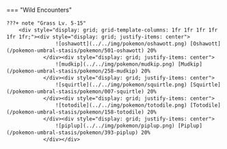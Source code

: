 

=== "Wild Encounters"


	???+ note "Grass Lv. 5-15"
		<div style="display: grid; grid-template-columns: 1fr 1fr 1fr 1fr 1fr 1fr;"><div style="display: grid; justify-items: center">
                    ![oshawott](../../img/pokemon/oshawott.png) [Oshawott](/pokemon-umbral-stasis/pokemon/501-oshawott) 20%
                </div><div style="display: grid; justify-items: center">
                    ![mudkip](../../img/pokemon/mudkip.png) [Mudkip](/pokemon-umbral-stasis/pokemon/258-mudkip) 20%
                </div><div style="display: grid; justify-items: center">
                    ![squirtle](../../img/pokemon/squirtle.png) [Squirtle](/pokemon-umbral-stasis/pokemon/007-squirtle) 20%
                </div><div style="display: grid; justify-items: center">
                    ![totodile](../../img/pokemon/totodile.png) [Totodile](/pokemon-umbral-stasis/pokemon/158-totodile) 20%
                </div><div style="display: grid; justify-items: center">
                    ![piplup](../../img/pokemon/piplup.png) [Piplup](/pokemon-umbral-stasis/pokemon/393-piplup) 20%
                </div></div>



